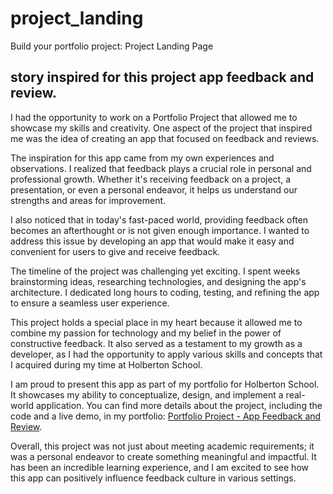 # project_landing
Build your portfolio project: Project Landing Page
## story inspired for  this project app feedback and review.
 I had the opportunity to work on a Portfolio Project that allowed me to showcase my skills and creativity. One aspect of the project that inspired me was the idea of creating an app that focused on feedback and reviews. 

The inspiration for this app came from my own experiences and observations. I realized that feedback plays a crucial role in personal and professional growth. Whether it's receiving feedback on a project, a presentation, or even a personal endeavor, it helps us understand our strengths and areas for improvement.

I also noticed that in today's fast-paced world, providing feedback often becomes an afterthought or is not given enough importance. I wanted to address this issue by developing an app that would make it easy and convenient for users to give and receive feedback.

The timeline of the project was challenging yet exciting. I spent weeks brainstorming ideas, researching technologies, and designing the app's architecture. I dedicated long hours to coding, testing, and refining the app to ensure a seamless user experience.

This project holds a special place in my heart because it allowed me to combine my passion for technology and my belief in the power of constructive feedback. It also served as a testament to my growth as a developer, as I had the opportunity to apply various skills and concepts that I acquired during my time at Holberton School.

I am proud to present this app as part of my portfolio for Holberton School. It showcases my ability to conceptualize, design, and implement a real-world application. You can find more details about the project, including the code and a live demo, in my portfolio: [Portfolio Project - App Feedback and Review](example.com/portfolio-project).

Overall, this project was not just about meeting academic requirements; it was a personal endeavor to create something meaningful and impactful. It has been an incredible learning experience, and I am excited to see how this app can positively influence feedback culture in various settings.
